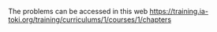 The problems can be accessed in this web
https://training.ia-toki.org/training/curriculums/1/courses/1/chapters

